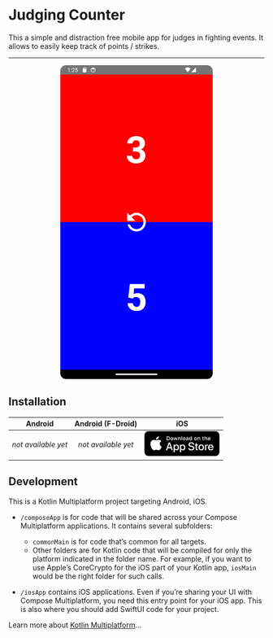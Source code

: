 # Judging Counter

This a simple and distraction free mobile app for judges in fighting events. It allows to easily keep track of points / strikes.

---

<p align="center">
<img src="share/screenshots/android/02.png" width="300" />
</p>


## Installation

| Android | Android (F-Droid) | iOS |
|:-:|:-:|:-:|
| *not available yet* | *not available yet* | [<img src="share/resources/appstore-badge.png" height="50">](https://apps.apple.com/us/app/judging-counter/id6472386291) |


## Development

This is a Kotlin Multiplatform project targeting Android, iOS.

* `/composeApp` is for code that will be shared across your Compose Multiplatform applications.
  It contains several subfolders:
  - `commonMain` is for code that’s common for all targets.
  - Other folders are for Kotlin code that will be compiled for only the platform indicated in the folder name.
    For example, if you want to use Apple’s CoreCrypto for the iOS part of your Kotlin app,
    `iosMain` would be the right folder for such calls.

* `/iosApp` contains iOS applications. Even if you’re sharing your UI with Compose Multiplatform, 
  you need this entry point for your iOS app. This is also where you should add SwiftUI code for your project.


Learn more about [Kotlin Multiplatform](https://www.jetbrains.com/help/kotlin-multiplatform-dev/get-started.html)…
